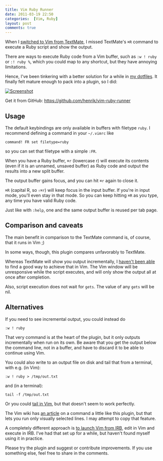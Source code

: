 ```yaml
---
title: Vim Ruby Runner
date: 2011-03-19 22:50
categories:  [Vim, Ruby]
layout: post
comments: true
---
```


When I [switched to Vim from TextMate](/2011/01/textmate-to-vim-with-training-wheels), I missed TextMate's <code class="kb">⌘R</code> command to execute a Ruby script and show the output.

There are ways to execute Ruby code from a Vim buffer, such as `:w ! ruby` or `:! ruby %`, which you could map to any shortcut, but they have annoying limitations.

Hence, I've been tinkering with a better solution for a while in [my dotfiles](https://github.com/henrik/dotfiles). It finally felt mature enough to pack into a plugin, so I did:

[![Screenshot](/images/content/RubyRunner.png)](https://github.com/henrik/vim-ruby-runner)

Get it from GitHub: <https://github.com/henrik/vim-ruby-runner>


## Usage

The default keybindings are only available in buffers with filetype `ruby`. I recommend defining a command in your `~/.vimrc` like

``` vim ~/.vimrc
command! FR set filetype=ruby
```

so you can set that filetype with a simple `:FR`.

When you have a Ruby buffer, <code class="kb">⌘r</code> (lowercase r) will execute its contents (even if it is an unnamed, unsaved buffer) as Ruby code and output the results into a new split buffer.

The output buffer gains focus, and you can hit <code class="kb">⌘r</code> again to close it.

<code class="kb">⌘R</code> (capital R, so <code class="kb">⇧⌘r</code>) will keep focus in the input buffer.
If you're in input mode, you'll even stay in that mode. So you can keep hitting <code class="kb">⌘R</code> as you type, any time you have valid Ruby code.

Just like with `:help`, one and the same output buffer is reused per tab page.


## Comparison and caveats

The main benefit in comparison to the TextMate command is, of course, that it runs in Vim ;)

In some ways, though, this plugin compares unfavorably to TextMate.

Whereas TextMate will show you output incrementally, I [haven't been able](http://stackoverflow.com/questions/5329931/in-vim-can-i-stream-the-output-of-e-g-w-ruby-into-a-buffer-line-by-line) to find a good way to achieve that in Vim.
The Vim window will be unresponsive while the script executes, and will only show the output all at once after completion.

Also, script execution does not wait for `gets`. The value of any `gets` will be nil.


## Alternatives

If you need to see incremental output, you could instead do

    :w ! ruby

That very command is at the heart of the plugin, but it only outputs incrementally when run on its own.
Be aware that you get the output below the command line, not in a buffer, and have to discard it to be able to continue using Vim.

You could also write to an output file on disk and tail that from a terminal, with e.g. (in Vim):

    :w ! ruby > /tmp/out.txt

and (in a terminal):

    tail -f /tmp/out.txt

Or you could [tail in Vim](http://stackoverflow.com/questions/5329931/in-vim-can-i-stream-the-output-of-e-g-w-ruby-into-a-buffer-line-by-line/5330279#5330279), but that doesn't seem to work perfectly.

The Vim wiki has [an article](http://vim.wikia.com/wiki/Preview_output_from_interpreter_in_new_window) on a command a little like this plugin, but that lets you run only visually selected lines. I may attempt to copy that feature.

A completely different approach is [to launch Vim from IRB](http://vimcasts.org/episodes/running-vim-within-irb/), edit in Vim and execute in IRB. I've had that set up for a while, but haven't found myself using it in practice.


Please try the plugin and suggest or contribute improvements. If you use something else, feel free to share in the comments.
